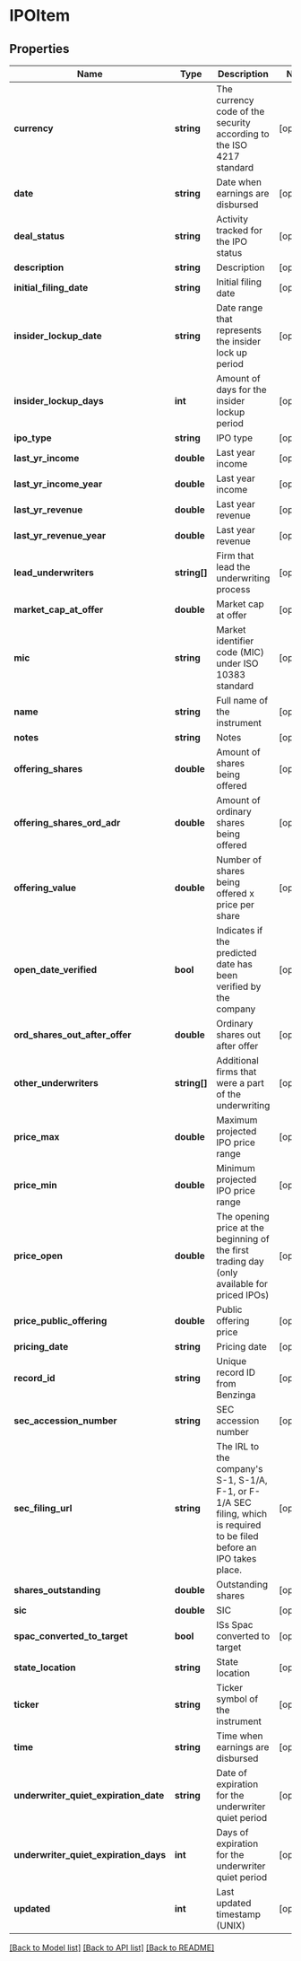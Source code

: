 # IPOItem

## Properties
Name | Type | Description | Notes
------------ | ------------- | ------------- | -------------
**currency** | **string** | The currency code of the security according to the ISO 4217 standard | [optional] 
**date** | **string** | Date when earnings are disbursed | [optional] 
**deal_status** | **string** | Activity tracked for the IPO status | [optional] 
**description** | **string** | Description | [optional] 
**initial_filing_date** | **string** | Initial filing date | [optional] 
**insider_lockup_date** | **string** | Date range that represents the insider lock up period | [optional] 
**insider_lockup_days** | **int** | Amount of days for the insider lockup period | [optional] 
**ipo_type** | **string** | IPO type | [optional] 
**last_yr_income** | **double** | Last year income | [optional] 
**last_yr_income_year** | **double** | Last year income | [optional] 
**last_yr_revenue** | **double** | Last year revenue | [optional] 
**last_yr_revenue_year** | **double** | Last year revenue | [optional] 
**lead_underwriters** | **string[]** | Firm that lead the underwriting process | [optional] 
**market_cap_at_offer** | **double** | Market cap at offer | [optional] 
**mic** | **string** | Market identifier code (MIC) under ISO 10383 standard | [optional] 
**name** | **string** | Full name of the instrument | [optional] 
**notes** | **string** | Notes | [optional] 
**offering_shares** | **double** | Amount of shares being offered | [optional] 
**offering_shares_ord_adr** | **double** | Amount of ordinary shares being offered | [optional] 
**offering_value** | **double** | Number of shares being offered x price per share | [optional] 
**open_date_verified** | **bool** | Indicates if the predicted date has been verified by the company | [optional] 
**ord_shares_out_after_offer** | **double** | Ordinary shares out after offer | [optional] 
**other_underwriters** | **string[]** | Additional firms that were a part of the underwriting | [optional] 
**price_max** | **double** | Maximum projected IPO price range | [optional] 
**price_min** | **double** | Minimum  projected IPO price range | [optional] 
**price_open** | **double** | The opening price at the beginning of the first trading day (only available for priced IPOs) | [optional] 
**price_public_offering** | **double** | Public offering price | [optional] 
**pricing_date** | **string** | Pricing date | [optional] 
**record_id** | **string** | Unique record ID from Benzinga | [optional] 
**sec_accession_number** | **string** | SEC accession number | [optional] 
**sec_filing_url** | **string** | The IRL to the company&#x27;s S-1, S-1/A, F-1, or F-1/A SEC filing, which is required to be filed before an IPO takes place. | [optional] 
**shares_outstanding** | **double** | Outstanding shares | [optional] 
**sic** | **double** | SIC | [optional] 
**spac_converted_to_target** | **bool** | ISs Spac converted to target | [optional] 
**state_location** | **string** | State location | [optional] 
**ticker** | **string** | Ticker symbol of the instrument | [optional] 
**time** | **string** | Time when earnings are disbursed | [optional] 
**underwriter_quiet_expiration_date** | **string** | Date of expiration for the underwriter quiet period | [optional] 
**underwriter_quiet_expiration_days** | **int** | Days of expiration for the underwriter quiet period | [optional] 
**updated** | **int** | Last updated timestamp (UNIX) | [optional] 

[[Back to Model list]](../../README.md#documentation-for-models) [[Back to API list]](../../README.md#documentation-for-api-endpoints) [[Back to README]](../../README.md)

